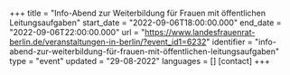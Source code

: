 +++
title = "Info-Abend zur Weiterbildung für Frauen mit öffentlichen Leitungsaufgaben"
start_date = "2022-09-06T18:00:00.000"
end_date = "2022-09-06T22:00:00.000"
url = "https://www.landesfrauenrat-berlin.de/veranstaltungen-in-berlin/?event_id1=6232"
identifier = "info-abend-zur-weiterbildung-für-frauen-mit-öffentlichen-leitungsaufgaben"
type = "event"
updated = "29-08-2022"
languages = []
[contact]
+++